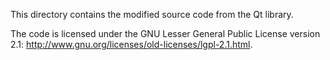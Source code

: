 This directory contains the modified source code from the Qt library.

The code is licensed under the GNU Lesser General Public License version 2.1:
http://www.gnu.org/licenses/old-licenses/lgpl-2.1.html.
